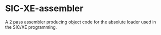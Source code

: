 # SIC-XE-assembler
A 2 pass assembler producing object code for the absolute loader used in the SIC/XE programming.
